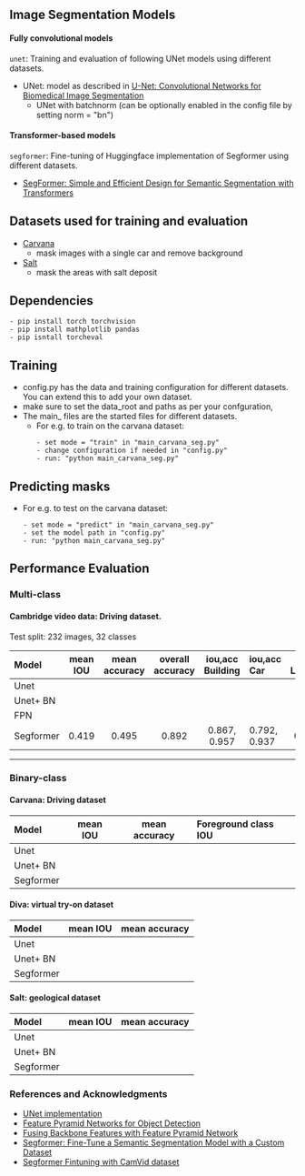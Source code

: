 ## Image Segmentation Models

#### Fully convolutional models
```unet```: Training and evaluation of following UNet models using different datasets.
- UNet: model as described in [U-Net: Convolutional Networks for Biomedical Image Segmentation](https://arxiv.org/abs/1505.04597)
  - UNet with batchnorm (can be optionally enabled in the config file by setting norm = "bn")
  
#### Transformer-based models
```segformer```: Fine-tuning of Huggingface implementation of Segformer using different datasets.
- [SegFormer: Simple and Efficient Design for Semantic Segmentation with Transformers](https://arxiv.org/abs/2105.15203)

## Datasets used for training and evaluation
- [Carvana](https://www.kaggle.com/competitions/carvana-image-masking-challenge)
   - mask images with a single car and remove background
- [Salt](https://www.kaggle.com/c/tgs-salt-identification-challenge/overview)
   - mask the areas with salt deposit

## Dependencies
```
- pip install torch torchvision
- pip install mathplotlib pandas
- pip isntall torcheval
```



## Training
- config.py has the data and training configuration for different datasets. You can extend this to 
add your own dataset.
- make sure to set the data_root and paths as per your confguration,
- The main_ files are the started files for different datasets. 
  - For e.g. to train on the carvana dataset: 
    ```
    - set mode = "train" in "main_carvana_seg.py"
    - change configuration if needed in "config.py"
    - run: "python main_carvana_seg.py"
    ```  

## Predicting masks
  - For e.g. to test on the carvana dataset:
    ```
    - set mode = "predict" in "main_carvana_seg.py"
    - set the model path in "config.py"
    - run: "python main_carvana_seg.py"
    ```

## Performance Evaluation

### Multi-class

#### Cambridge video data: Driving dataset. 
Test split: 232 images, 32 classes

| Model    | mean IOU | mean accuracy | overall accuracy | iou,acc Building|iou,acc Car|iou,acc LaneMkgsDriv|iou,acc Pedestrian|iou,acc Sidewalk|iou,acc SUVPickupTruck|iou,acc TrafficLight|
|:---------|:--------:|:-------------:|:----------------:|:---------------:|:----------|:----------:|:----------------:|:--------------:|:--------------------:|:------------------:|
| Unet     |          |               |                  |
| Unet+ BN |          |               |                  |
| FPN      |          |               |                  |  
| Segformer| 0.419    |   0.495       | 0.892            | 0.867, 0.957|0.792, 0.937|0.503, 0.584|0.442, 0.618|0.815, 0.938|0.322, 0.506|0.592, 0.736| 
------------------------------------------------------------------------------------------------------------------------------------------------------


### Binary-class

#### Carvana: Driving dataset

| Model    | mean IOU | mean accuracy | Foreground class IOU |
|:---------|:--------:|:-------------:|:----------------------|
| Unet     |          |               |                       |
| Unet+ BN |          |               |                       | 
| Segformer|          |               |                       |


#### Diva: virtual try-on dataset

| Model    | mean IOU | mean accuracy | 
|:---------|:--------:|:-------------:|
| Unet     |          |               |
| Unet+ BN |          |               |  
| Segformer|          |               | 


#### Salt: geological dataset

| Model    | mean IOU | mean accuracy | 
|:---------|:--------:|:-------------:|
| Unet     |          |               |
| Unet+ BN |          |               |  
| Segformer|          |               | 






### References and Acknowledgments
- [UNet implementation](https://pyimagesearch.com/2021/11/08/u-net-training-image-segmentation-models-in-pytorch/)
- [Feature Pyramid Networks for Object Detection](https://arxiv.org/pdf/1612.03144)
- [Fusing Backbone Features with Feature Pyramid Network](https://medium.com/@freshtechyy/fusing-backbone-features-using-feature-pyramid-network-fpn-c652aa6a264b)
- [Segformer: Fine-Tune a Semantic Segmentation Model with a Custom Dataset](https://huggingface.co/blog/fine-tune-segformer)
- [Segformer Fintuning with CamVid dataset](https://github.com/CherifiImene/buildings_and_road_segmentation/blob/main/data_handler/data.py)


